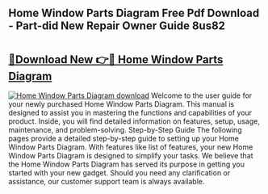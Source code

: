 ## Home Window Parts Diagram Free Pdf Download - Part-did New Repair Owner Guide 8us82

# <h2><a href="http://dfpnc9p.blite.top/?on=Home+Window+Parts+Diagram">🔗Download New 👉🔴 Home Window Parts Diagram</a></h2>

[![Home Window Parts Diagram download](https://i.imgur.com/lujVjoI.png)](http://dfpnc9p.blite.top/?on=Home+Window+Parts+Diagram)
Welcome to the user guide for your newly purchased Home Window Parts Diagram. This manual is designed to assist you in mastering the functions and capabilities of your product. Inside, you will find detailed information on features, setup, usage, maintenance, and problem-solving. Step-by-Step Guide The following pages provide a detailed step-by-step guide to setting up your Home Window Parts Diagram. With features like list of features, your new Home Window Parts Diagram is designed to simplify your tasks. We believe that the Home Window Parts Diagram has served its purpose in getting you started with your new gadget. Should you need any clarification or assistance, our customer support team is always available.
